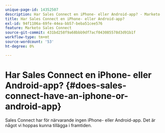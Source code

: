 ```yaml
---
unique-page-id: 14352507
description: Har Sales Connect en iPhone- eller Android-app? - Marketo Docs - produktdokumentation
title: Har Sales Connect en iPhone- eller Android-app?
exl-id: 94f1106a-69fe-44ea-bb57-beba51cee576
feature: Marketo Sales Connect
source-git-commit: 431bd258f9a68bbb9df7acf043085578d3d91b1f
workflow-type: tm+mt
source-wordcount: '53'
ht-degree: 0%

---
```


# Har Sales Connect en iPhone- eller Android-app? {#does-sales-connect-have-an-iphone-or-android-app}

Sales Connect har för närvarande ingen iPhone- eller Android-app. Det är något vi hoppas kunna tillägga i framtiden.
